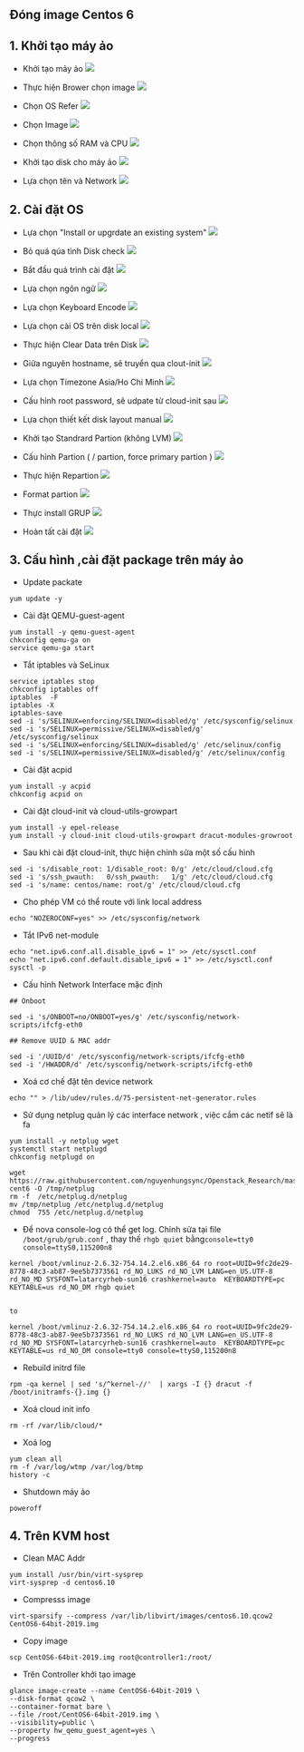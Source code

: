 

## Đóng image Centos 6

## 1. Khởi tạo máy ảo

- Khởi tạo mảy ảo
![](https://i.imgur.com/km3wYa1.png)


- Thực hiện Brower chọn image
![](https://i.imgur.com/r3AIgwO.png)

- Chọn OS Refer
![](https://i.imgur.com/lP7psyl.png)

- Chọn Image
![](https://i.imgur.com/5H3HdNx.png)

- Chọn thông số RAM và CPU
![](https://i.imgur.com/IbR125h.png)

- Khởi tạo disk cho máy ảo
![](https://i.imgur.com/m6gPFz5.png)

- Lựa chọn tên và Network
![](https://i.imgur.com/8DPAbPY.png)


## 2. Cài đặt OS

- Lựa chọn "Install or upgrdate an existing system"
![](https://i.imgur.com/G0Yp1uG.png)


- Bỏ quá qúa tình Disk check
![](https://i.imgur.com/gMwwazz.png)

- Bắt đầu quá trình cài đặt
![](https://i.imgur.com/tQqdzx9.png)

- Lựa chọn ngôn ngữ
![](https://i.imgur.com/Ndjt5q1.png)


- Lựa chọn Keyboard Encode
![](https://i.imgur.com/gPRpQyl.png)

- Lựa chọn cài OS trên disk local
![](https://i.imgur.com/WA7qkQl.png)

- Thực hiện Clear Data trên Disk
![](https://i.imgur.com/Z03y1MA.png)

- Giữa nguyên hostname, sẽ truyển qua clout-init
![](https://i.imgur.com/9C0QyMm.png)

- Lựa chọn Timezone Asia/Ho Chi Minh
![](https://i.imgur.com/wqPGwLw.png)

- Cấu hình root password, sẽ udpate từ cloud-init sau
![](https://i.imgur.com/uMxlvkI.png)

- Lựa chọn thiết kết disk layout manual
![](https://i.imgur.com/JfEoVcj.png)

- Khởi tạo Standrard Partion (không LVM)
![](https://i.imgur.com/HqeTBPl.png)

- Cấu hình Partion ( / partion, force primary partion )
![](https://i.imgur.com/Ka4c8gZ.png)

- Thực hiện Repartion
![](https://i.imgur.com/XIX4yFI.png)

- Format partion
![](https://i.imgur.com/XSYfdp9.png)

- Thực install GRUP
![](https://i.imgur.com/7c1SpoC.png)


- Hoàn tất cài đặt
![](https://i.imgur.com/vcrMh2t.png)

## 3. Cấu hình ,cài đặt package trên máy ảo

- Update packate
```
yum update -y   
```

- Cài đặt QEMU-guest-agent
```
yum install -y qemu-guest-agent
chkconfig qemu-ga on
service qemu-ga start
```

- Tắt iptables và SeLinux
```
service iptables stop
chkconfig iptables off
iptables  -F
iptables -X
iptables-save
sed -i 's/SELINUX=enforcing/SELINUX=disabled/g' /etc/sysconfig/selinux
sed -i 's/SELINUX=permissive/SELINUX=disabled/g' /etc/sysconfig/selinux
sed -i 's/SELINUX=enforcing/SELINUX=disabled/g' /etc/selinux/config
sed -i 's/SELINUX=permissive/SELINUX=disabled/g' /etc/selinux/config
```

- Cài đặt acpid
```
yum install -y acpid
chkconfig acpid on
```

- Cài đặt cloud-init và cloud-utils-growpart
```
yum install -y epel-release 
yum install -y cloud-init cloud-utils-growpart dracut-modules-growroot
``` 



- Sau khi cài đặt cloud-init, thực hiện chỉnh sửa một số cấu hình
```
sed -i 's/disable_root: 1/disable_root: 0/g' /etc/cloud/cloud.cfg  
sed -i 's/ssh_pwauth:   0/ssh_pwauth:   1/g' /etc/cloud/cloud.cfg
sed -i 's/name: centos/name: root/g' /etc/cloud/cloud.cfg
```

- Cho phép VM có thể route với link local address
```
echo "NOZEROCONF=yes" >> /etc/sysconfig/network
```

- Tắt IPv6 net-module
```
echo "net.ipv6.conf.all.disable_ipv6 = 1" >> /etc/sysctl.conf
echo "net.ipv6.conf.default.disable_ipv6 = 1" >> /etc/sysctl.conf
sysctl -p
```

- Cấu hình Network Interface mặc định
```
## Onboot

sed -i 's/ONBOOT=no/ONBOOT=yes/g' /etc/sysconfig/network-scripts/ifcfg-eth0

## Remove UUID & MAC addr

sed -i '/UUID/d' /etc/sysconfig/network-scripts/ifcfg-eth0
sed -i '/HWADDR/d' /etc/sysconfig/network-scripts/ifcfg-eth0
```

- Xoá cơ chế đặt tên device network
```
echo "" > /lib/udev/rules.d/75-persistent-net-generator.rules

```

- Sử dụng netplug quản lý các interface network , việc cắm các netif sẽ là fa 
```
yum install -y netplug wget
systemctl start netplugd
chkconfig netplugd on
 
wget https://raw.githubusercontent.com/nguyenhungsync/Openstack_Research/master/7.Image/netplug-cent6 -O /tmp/netplug
rm -f  /etc/netplug.d/netplug
mv /tmp/netplug /etc/netplug.d/netplug
chmod  755 /etc/netplug.d/netplug
```

- Để nova console-log có thể get  log. Chỉnh sửa tại file `/boot/grub/grub.conf` , thay thế `rhgb quiet` bằng`console=tty0 console=ttyS0,115200n8`
```
kernel /boot/vmlinuz-2.6.32-754.14.2.el6.x86_64 ro root=UUID=9fc2de29-8778-48c3-ab87-9ee5b7373561 rd_NO_LUKS rd_NO_LVM LANG=en_US.UTF-8 rd_NO_MD SYSFONT=latarcyrheb-sun16 crashkernel=auto  KEYBOARDTYPE=pc KEYTABLE=us rd_NO_DM rhgb quiet


to 

kernel /boot/vmlinuz-2.6.32-754.14.2.el6.x86_64 ro root=UUID=9fc2de29-8778-48c3-ab87-9ee5b7373561 rd_NO_LUKS rd_NO_LVM LANG=en_US.UTF-8 rd_NO_MD SYSFONT=latarcyrheb-sun16 crashkernel=auto  KEYBOARDTYPE=pc KEYTABLE=us rd_NO_DM console=tty0 console=ttyS0,115200n8
```


- Rebuild initrd file
```
rpm -qa kernel | sed 's/^kernel-//'  | xargs -I {} dracut -f /boot/initramfs-{}.img {}
```


- Xoá cloud init info
```
rm -rf /var/lib/cloud/*
```

- Xoá log
```
yum clean all
rm -f /var/log/wtmp /var/log/btmp
history -c

```

- Shutdown máy ảo
```
poweroff
```


## 4. Trên KVM host

- Clean MAC Addr
```
yum install /usr/bin/virt-sysprep
virt-sysprep -d centos6.10
```



- Compresss image
```
virt-sparsify --compress /var/lib/libvirt/images/centos6.10.qcow2 CentOS6-64bit-2019.img

```

- Copy image 
```
scp CentOS6-64bit-2019.img root@controller1:/root/

```

- Trên Controller khởi tạo image
```
glance image-create --name CentOS6-64bit-2019 \
--disk-format qcow2 \
--container-format bare \
--file /root/CentOS6-64bit-2019.img \
--visibility=public \
--property hw_qemu_guest_agent=yes \
--progress

```